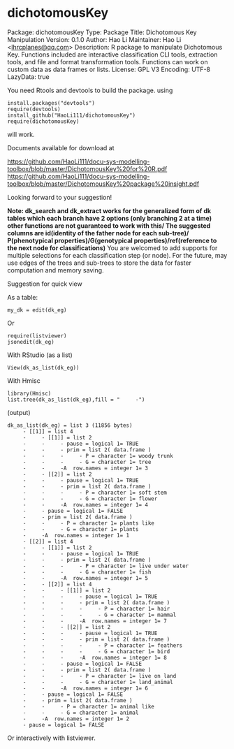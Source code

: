 # dichotomousKey
Package: dichotomousKey Type: Package Title: Dichotomous Key Manipulation Version: 0.1.0 Author: Hao Li Maintainer: Hao Li &lt;lhrcplanes@qq.com> Description: R package to manipulate Dichotomous Key.     Functions included are interactive classification CLI tools, extraction tools, and file and format transformation tools.     Functions can work on custom data as data frames or lists. License: GPL V3 Encoding: UTF-8 LazyData: true

You need Rtools and devtools to build the package. using
```
install.packages("devtools")
require(devtools)
install_github("HaoLi111/dichotomousKey")
require(dichotomousKey)
```
will work.

Documents available for download at

https://github.com/HaoLi111/docu-sys-modelling-toolbox/blob/master/DichotomousKey%20for%20R.pdf
https://github.com/HaoLi111/docu-sys-modelling-toolbox/blob/master/DichotomousKey%20package%20insight.pdf

Looking forward to your suggestion!

**Note: dk_search and dk_extract works for the generalized form of dk tables which each branch have 2 options (only branching 2 at a time) other functions are not guaranteed to work with this/ 
The suggested columns are id(identity of the father node for each sub-tree)/ P(phenotypical properties)/G(genotypical properties)/ref(reference to the next node for classifications)**
You are welcomed to add supports for multiple selections for each classification step (or node). For the future, may use edges of the trees and sub-trees to store the data for faster computation and memory saving.

Suggestion for quick view

As a table:
```
my_dk = edit(dk_eg)
```
Or
```
require(listviewer)
jsonedit(dk_eg)
```



With RStudio (as a list)
```
View(dk_as_list(dk_eg))
```
With Hmisc
```
library(Hmisc)
list.tree(dk_as_list(dk_eg),fill = "     -")
```
(output)
```
dk_as_list(dk_eg) = list 3 (11856 bytes)
     - [[1]] = list 4
     -     - [[1]] = list 2
     -     -     - pause = logical 1= TRUE
     -     -     - prim = list 2( data.frame )
     -     -     -     - P = character 1= woody trunk 
     -     -     -     - G = character 1= tree 
     -     -     -A  row.names = integer 1= 3
     -     - [[2]] = list 2
     -     -     - pause = logical 1= TRUE
     -     -     - prim = list 2( data.frame )
     -     -     -     - P = character 1= soft stem 
     -     -     -     - G = character 1= flower 
     -     -     -A  row.names = integer 1= 4
     -     - pause = logical 1= FALSE
     -     - prim = list 2( data.frame )
     -     -     - P = character 1= plants like 
     -     -     - G = character 1= plants 
     -     -A  row.names = integer 1= 1
     - [[2]] = list 4
     -     - [[1]] = list 2
     -     -     - pause = logical 1= TRUE
     -     -     - prim = list 2( data.frame )
     -     -     -     - P = character 1= live under water 
     -     -     -     - G = character 1= fish 
     -     -     -A  row.names = integer 1= 5
     -     - [[2]] = list 4
     -     -     - [[1]] = list 2
     -     -     -     - pause = logical 1= TRUE
     -     -     -     - prim = list 2( data.frame )
     -     -     -     -     - P = character 1= hair 
     -     -     -     -     - G = character 1= mammal 
     -     -     -     -A  row.names = integer 1= 7
     -     -     - [[2]] = list 2
     -     -     -     - pause = logical 1= TRUE
     -     -     -     - prim = list 2( data.frame )
     -     -     -     -     - P = character 1= feathers 
     -     -     -     -     - G = character 1= bird 
     -     -     -     -A  row.names = integer 1= 8
     -     -     - pause = logical 1= FALSE
     -     -     - prim = list 2( data.frame )
     -     -     -     - P = character 1= live on land 
     -     -     -     - G = character 1= land_animal 
     -     -     -A  row.names = integer 1= 6
     -     - pause = logical 1= FALSE
     -     - prim = list 2( data.frame )
     -     -     - P = character 1= animal like 
     -     -     - G = character 1= animal 
     -     -A  row.names = integer 1= 2
     - pause = logical 1= FALSE
```


Or interactively with listviewer.



